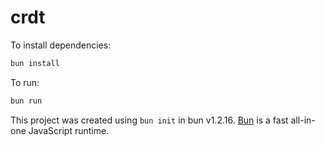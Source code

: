 # crdt

To install dependencies:

```bash
bun install
```

To run:

```bash
bun run
```

This project was created using `bun init` in bun v1.2.16. [Bun](https://bun.sh) is a fast all-in-one JavaScript runtime.
